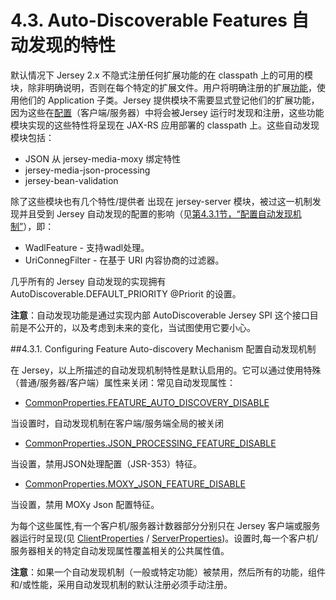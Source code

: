4.3. Auto-Discoverable Features 自动发现的特性
========================

默认情况下 Jersey 2.x 不隐式注册任何扩展功能的在 classpath 上的可用的模块，除非明确说明，否则在每个特定的扩展文件。用户将明确注册的扩展[功能](http://jax-rs-spec.java.net/nonav/$%7Bjaxrs.api.version%7D/apidocs/javax/ws/rs/core/Feature.html)，使用他们的 Application 子类。Jersey 提供模块不需要显式登记他们的扩展功能，因为这些在[配置](http://jax-rs-spec.java.net/nonav/$%7Bjaxrs.api.version%7D/apidocs/javax/ws/rs/core/Configuration.html)（客户端/服务器）中将会被Jersey 运行时发现和注册，这些功能模块实现的这些特性将呈现在 JAX-RS 应用部署的 classpath 上。这些自动发现模块包括：

* JSON 从 jersey-media-moxy 绑定特性
* jersey-media-json-processing
* jersey-bean-validation

除了这些模块也有几个特性/提供者 出现在 jersey-server 模块，被过这一机制发现并且受到 Jersey 自动发现的配置的影响（见[第4.3.1节，“配置自动发现机制”](https://jersey.java.net/documentation/latest/deployment.html#deployment.autodiscovery.config)），即：

* WadlFeature - 支持wadl处理。
* UriConnegFilter - 在基于 URI 内容协商的过滤器。

几乎所有的 Jersey 自动发现的实现拥有 AutoDiscoverable.DEFAULT_PRIORITY @Priorit 的设置。

**注意**：自动发现功能是通过实现内部 AutoDiscoverable Jersey SPI 这个接口目前是不公开的，以及考虑到未来的变化，当试图使用它要小心。

##4.3.1. Configuring Feature Auto-discovery Mechanism 配置自动发现机制

在 Jersey，以上所描述的自动发现机制特性是默认启用的。它可以通过使用特殊（普通/服务器/客户端）属性来关闭：常见自动发现属性：

* [CommonProperties.FEATURE_AUTO_DISCOVERY_DISABLE](https://jersey.java.net/apidocs/2.12/jersey/org/glassfish/jersey/CommonProperties.html#FEATURE_AUTO_DISCOVERY_DISABLE)

当设置时，自动发现机制在客户端/服务端全局的被关闭

* [CommonProperties.JSON_PROCESSING_FEATURE_DISABLE](https://jersey.java.net/apidocs/2.12/jersey/org/glassfish/jersey/CommonProperties.html#JSON_PROCESSING_FEATURE_DISABLE)

当设置，禁用JSON处理配置（JSR-353）特征。

* [CommonProperties.MOXY_JSON_FEATURE_DISABLE](https://jersey.java.net/apidocs/2.12/jersey/org/glassfish/jersey/CommonProperties.html#MOXY_JSON_FEATURE_DISABLE)

当设置，禁用 MOXy Json 配置特征。

为每个这些属性,有一个客户机/服务器计数器部分分别只在 Jersey 客户端或服务器运行时呈现(见 [ClientProperties](https://jersey.java.net/apidocs/2.12/jersey/org/glassfish/jersey/client/ClientProperties.html) / [ServerProperties](https://jersey.java.net/apidocs/2.12/jersey/org/glassfish/jersey/server/ServerProperties.html))。设置时,每一个客户机/服务器相关的特定自动发现属性覆盖相关的公共属性值。

**注意**：如果一个自动发现机制（一般或特定功能）被禁用，然后所有的功能，组件和/或性能，采用自动发现机制的默认注册必须手动注册。